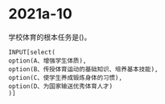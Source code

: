 # 2021a-10
学校体育的根本任务是()。
```meta-bind
INPUT[select(
option(A、增强学生体质),
option(B、传授体育运动的基础知识、培养基本技能),
option(C、使学生养成锻炼身体的习惯),
option(D、为国家输送优秀体育人才)
)]
```